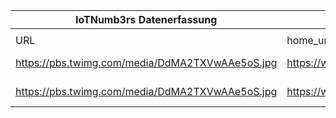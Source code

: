 |IoTNumb3rs Datenerfassung|||||||||||
| ---- | ---- | ---- | ---- | ---- | ---- | ---- | ---- | ---- | ---- | ---- |
||||||||||||
|URL|home_url|filename|device_class|device_count|market_class|market_volume|prognosis_year|publication_year|authorship_class|Dropbox folder|
|https://pbs.twimg.com/media/DdMA2TXVwAAe5oS.jpg|https://www.trendsmap.com/twitter/tweet/996144685973417984|file5_DdMA2TXVwAAe5oS.jpg|||value|1600000000|2021|2018|blogger|JinlinHolic/20181125-0000|
|https://pbs.twimg.com/media/DdMA2TXVwAAe5oS.jpg|https://www.trendsmap.com/twitter/tweet/996144685973417984|file5_DdMA2TXVwAAe5oS.jpg|||revenue|1.6E+12|2024|2018|blogger|JinlinHolic/20181125-0000|
